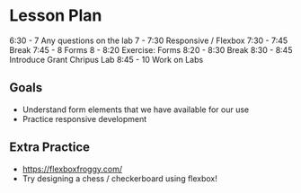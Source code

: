 # Lesson Plan
6:30 - 7     Any questions on the lab
7 - 7:30     Responsive / Flexbox
7:30 - 7:45  Break
7:45 - 8     Forms
8 - 8:20     Exercise: Forms
8:20 - 8:30  Break
8:30 - 8:45  Introduce Grant Chripus Lab
8:45 - 10    Work on Labs

## Goals
- Understand form elements that we have available for our use
- Practice responsive development

## Extra Practice
- https://flexboxfroggy.com/
- Try designing a chess / checkerboard using flexbox!
